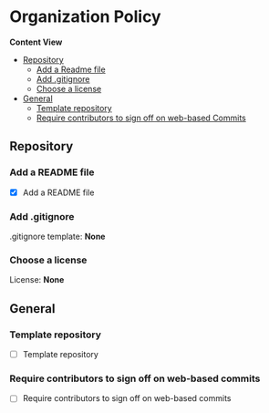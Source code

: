 # Organization Policy

**Content View**

* [Repository](https://github.com/OpenWorkspaceHub/.github/blob/master/profile/ORGANIZATION_POLICY.md#repository)
  * [Add a Readme file](https://github.com/OpenWorkspaceHub/.github/blob/master/profile/ORGANIZATION_POLICY.md#add-a-readme-file)
  * [Add .gitignore](https://github.com/OpenWorkspaceHub/.github/blob/master/profile/ORGANIZATION_POLICY.md#add-gitignore)
  * [Choose a license](https://github.com/OpenWorkspaceHub/.github/blob/master/profile/ORGANIZATION_POLICY.md#choose-a-license)
* [General](https://github.com/OpenWorkspaceHub/.github/blob/master/profile/ORGANIZATION_POLICY.md#general)
  * [Template repository](https://github.com/OpenWorkspaceHub/.github/blob/master/profile/ORGANIZATION_POLICY.md#template-repository)
  * [Require contributors to sign off on web-based Commits](https://github.com/OpenWorkspaceHub/.github/blob/master/profile/ORGANIZATION_POLICY.md#Require-contributors-to-sign-off-on-webbased-Commits) 

## Repository

### Add a README file

- [x] Add a README file

### Add .gitignore

.gitignore template: **None**

### Choose a license

License: **None**

## General

### Template repository

- [ ] Template repository

### Require contributors to sign off on web-based commits

- [ ] Require contributors to sign off on web-based commits
